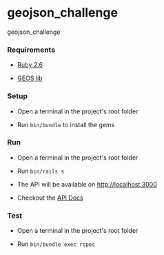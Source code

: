 # geojson_challenge

geojson_challenge

### Requirements

- [Ruby 2.6](https://www.ruby-lang.org)

- [GEOS lib](https://trac.osgeo.org/geos/)

### Setup

- Open a terminal in the project's root folder

- Run `bin/bundle` to install the gems

### Run

- Open a terminal in the project's root folder

- Run `bin/rails s`

- The API will be available on <http://localhost:3000>

- Checkout the [API Docs](https://documenter.getpostman.com/view/1027148/SVSKKnyc)

### Test

- Open a terminal in the project's root folder

- Run `bin/bundle exec rspec`
